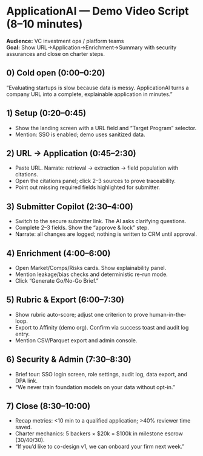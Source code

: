 # ApplicationAI — Demo Video Script (8–10 minutes)

**Audience:** VC investment ops / platform teams  
**Goal:** Show URL→Application→Enrichment→Summary with security assurances and close on charter steps.

## 0) Cold open (0:00–0:20)
“Evaluating startups is slow because data is messy. ApplicationAI turns a company URL into a complete, explainable application in minutes.”

## 1) Setup (0:20–0:45)
- Show the landing screen with a URL field and “Target Program” selector.
- Mention: SSO is enabled; demo uses sanitized data.

## 2) URL → Application (0:45–2:30)
- Paste URL. Narrate: retrieval → extraction → field population with citations.
- Open the citations panel; click 2–3 sources to prove traceability.
- Point out missing required fields highlighted for submitter.

## 3) Submitter Copilot (2:30–4:00)
- Switch to the secure submitter link. The AI asks clarifying questions.
- Complete 2–3 fields. Show the “approve & lock” step.
- Narrate: all changes are logged; nothing is written to CRM until approval.

## 4) Enrichment (4:00–6:00)
- Open Market/Comps/Risks cards. Show explainability panel.
- Mention leakage/bias checks and deterministic re-run mode.
- Click “Generate Go/No-Go Brief.”

## 5) Rubric & Export (6:00–7:30)
- Show rubric auto-score; adjust one criterion to prove human-in-the-loop.
- Export to Affinity (demo org). Confirm via success toast and audit log entry.
- Mention CSV/Parquet export and admin console.

## 6) Security & Admin (7:30–8:30)
- Brief tour: SSO login screen, role settings, audit log, data export, and DPA link.
- “We never train foundation models on your data without opt-in.”

## 7) Close (8:30–10:00)
- Recap metrics: <10 min to a qualified application; >40% reviewer time saved.
- Charter mechanics: 5 backers × $20k = $100k in milestone escrow (30/40/30).
- “If you’d like to co-design v1, we can onboard your firm next week.”
